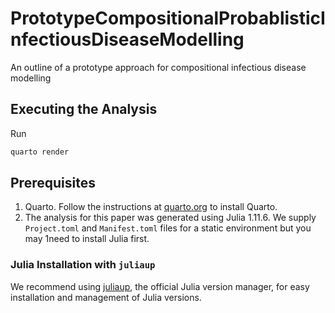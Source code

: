 # PrototypeCompositionalProbablisticInfectiousDiseaseModelling
An outline of a prototype approach for compositional infectious disease modelling

## Executing the Analysis

Run

```bash
quarto render
```

## Prerequisites

1. Quarto. Follow the instructions at [quarto.org](https://quarto.org/docs/get-started/) to install Quarto.
2. The analysis for this paper was generated using Julia 1.11.6. We supply `Project.toml` and `Manifest.toml` files for a static environment but you may 1need to install Julia first.


### Julia Installation with `juliaup`

We recommend using [juliaup](https://github.com/JuliaLang/juliaup), the official Julia version manager, for easy installation and management of Julia versions.
